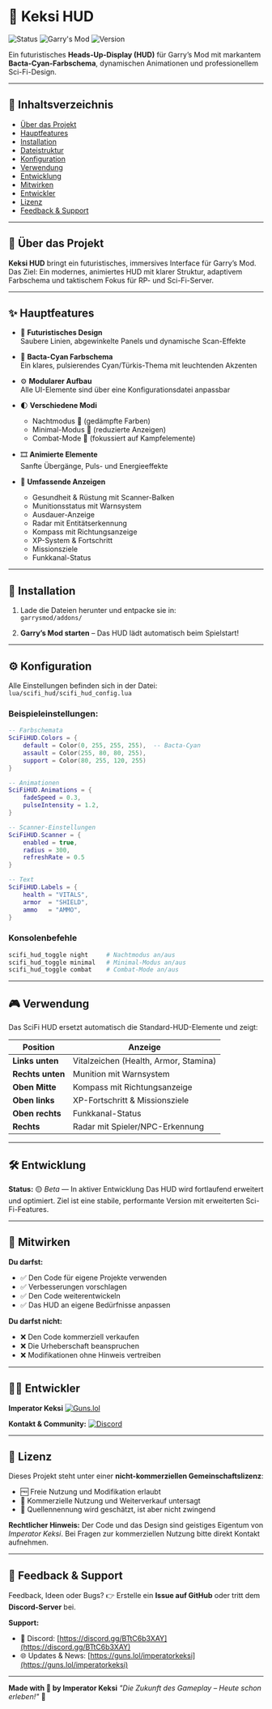 # 🧬 Keksi HUD

![Status](https://img.shields.io/badge/Status-In%20Development-yellow)
![Garry's Mod](https://img.shields.io/badge/Garry's%20Mod-13%2B-blue)
![Version](https://img.shields.io/badge/Build-Beta-green)

Ein futuristisches **Heads-Up-Display (HUD)** für Garry’s Mod mit markantem **Bacta-Cyan-Farbschema**, dynamischen Animationen und professionellem Sci-Fi-Design.

---

## 📖 Inhaltsverzeichnis

- [Über das Projekt](#-über-das-projekt)
- [Hauptfeatures](#-hauptfeatures)
- [Installation](#-installation)
- [Dateistruktur](#-dateistruktur)
- [Konfiguration](#-konfiguration)
- [Verwendung](#-verwendung)
- [Entwicklung](#-entwicklung)
- [Mitwirken](#-mitwirken)
- [Entwickler](#-entwickler)
- [Lizenz](#-lizenz)
- [Feedback & Support](#-feedback--support)

---

## 📖 Über das Projekt

**Keksi HUD** bringt ein futuristisches, immersives Interface für Garry’s Mod.  
Das Ziel: Ein modernes, animiertes HUD mit klarer Struktur, adaptivem Farbschema und taktischem Fokus für RP- und Sci-Fi-Server.

---

## ✨ Hauptfeatures

- 🧭 **Futuristisches Design**  
  Saubere Linien, abgewinkelte Panels und dynamische Scan-Effekte  

- 🌊 **Bacta-Cyan Farbschema**  
  Ein klares, pulsierendes Cyan/Türkis-Thema mit leuchtenden Akzenten  

- ⚙️ **Modularer Aufbau**  
  Alle UI-Elemente sind über eine Konfigurationsdatei anpassbar  

- 🌓 **Verschiedene Modi**  
  - Nachtmodus 🌙 (gedämpfte Farben)  
  - Minimal-Modus 🧩 (reduzierte Anzeigen)  
  - Combat-Mode 🔫 (fokussiert auf Kampfelemente)  

- 🎞️ **Animierte Elemente**  
  Sanfte Übergänge, Puls- und Energieeffekte  

- 🧠 **Umfassende Anzeigen**  
  - Gesundheit & Rüstung mit Scanner-Balken  
  - Munitionsstatus mit Warnsystem  
  - Ausdauer-Anzeige  
  - Radar mit Entitätserkennung  
  - Kompass mit Richtungsanzeige  
  - XP-System & Fortschritt  
  - Missionsziele  
  - Funkkanal-Status  

---

## 🚀 Installation

1. Lade die Dateien herunter und entpacke sie in:  
   `garrysmod/addons/`

2. **Garry’s Mod starten** – Das HUD lädt automatisch beim Spielstart!  

---

## ⚙️ Konfiguration

Alle Einstellungen befinden sich in der Datei:  
`lua/scifi_hud/scifi_hud_config.lua`

### Beispieleinstellungen:

```lua
-- Farbschemata
SciFiHUD.Colors = {
    default = Color(0, 255, 255, 255),  -- Bacta-Cyan
    assault = Color(255, 80, 80, 255),
    support = Color(80, 255, 120, 255)
}

-- Animationen
SciFiHUD.Animations = {
    fadeSpeed = 0.3,
    pulseIntensity = 1.2,
}

-- Scanner-Einstellungen
SciFiHUD.Scanner = {
    enabled = true,
    radius = 300,
    refreshRate = 0.5
}

-- Text
SciFiHUD.Labels = {
    health = "VITALS",
    armor  = "SHIELD",
    ammo   = "AMMO",
}
````

### Konsolenbefehle

```bash
scifi_hud_toggle night     # Nachtmodus an/aus
scifi_hud_toggle minimal   # Minimal-Modus an/aus
scifi_hud_toggle combat    # Combat-Mode an/aus
```

---

## 🎮 Verwendung

Das SciFi HUD ersetzt automatisch die Standard-HUD-Elemente und zeigt:

| Position         | Anzeige                               |
| ---------------- | ------------------------------------- |
| **Links unten**  | Vitalzeichen (Health, Armor, Stamina) |
| **Rechts unten** | Munition mit Warnsystem               |
| **Oben Mitte**   | Kompass mit Richtungsanzeige          |
| **Oben links**   | XP-Fortschritt & Missionsziele        |
| **Oben rechts**  | Funkkanal-Status                      |
| **Rechts**       | Radar mit Spieler/NPC-Erkennung       |

---

## 🛠️ Entwicklung

**Status:** 🟡 *Beta* — In aktiver Entwicklung
Das HUD wird fortlaufend erweitert und optimiert. Ziel ist eine stabile, performante Version mit erweiterten Sci-Fi-Features.

---

## 🤝 Mitwirken

**Du darfst:**

* ✅ Den Code für eigene Projekte verwenden
* ✅ Verbesserungen vorschlagen
* ✅ Den Code weiterentwickeln
* ✅ Das HUD an eigene Bedürfnisse anpassen

**Du darfst nicht:**

* ❌ Den Code kommerziell verkaufen
* ❌ Die Urheberschaft beanspruchen
* ❌ Modifikationen ohne Hinweis vertreiben

---

## 👨‍💻 Entwickler

**Imperator Keksi**
[![Guns.lol](https://img.shields.io/badge/Follow%20me-guns.lol%2Fimperatorkeksi-red)](https://guns.lol/imperatorkeksi)

**Kontakt & Community:**
[![Discord](https://img.shields.io/badge/Join-Discord-5865F2?logo=discord\&logoColor=white)](https://discord.gg/BTtC6b3XAY)

---

## 📄 Lizenz

Dieses Projekt steht unter einer **nicht-kommerziellen Gemeinschaftslizenz**:

* 🆓 Freie Nutzung und Modifikation erlaubt
* 🚫 Kommerzielle Nutzung und Weiterverkauf untersagt
* 💬 Quellennennung wird geschätzt, ist aber nicht zwingend

**Rechtlicher Hinweis:**
Der Code und das Design sind geistiges Eigentum von *Imperator Keksi*.
Bei Fragen zur kommerziellen Nutzung bitte direkt Kontakt aufnehmen.

---

## 💬 Feedback & Support

Feedback, Ideen oder Bugs?
👉 Erstelle ein **Issue auf GitHub** oder tritt dem **Discord-Server** bei.

**Support:**

* 💬 Discord: [https://discord.gg/BTtC6b3XAY](https://discord.gg/BTtC6b3XAY)
* 🌐 Updates & News: [https://guns.lol/imperatorkeksi](https://guns.lol/imperatorkeksi)

---

**Made with 💙 by Imperator Keksi**
*"Die Zukunft des Gameplay – Heute schon erleben!"* 🚀
